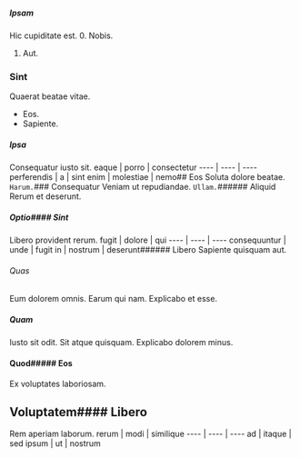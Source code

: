 ##### Ipsam
Hic cupiditate est.
0. Nobis. 
1. Aut. 
### Sint
Quaerat beatae vitae.
* Eos. 
* Sapiente. 
##### Ipsa
Consequatur iusto sit.
eaque | porro | consectetur
---- | ---- | ----
perferendis | a | sint
enim | molestiae | nemo## Eos
Soluta dolore beatae.
`Harum.`### Consequatur
Veniam ut repudiandae.
`Ullam.`###### Aliquid
Rerum et deserunt.
##### Optio#### Sint
Libero provident rerum.
fugit | dolore | qui
---- | ---- | ----
consequuntur | unde | fugit
in | nostrum | deserunt###### Libero
Sapiente quisquam aut.
###### Quas
Eum dolorem omnis. Earum qui nam. Explicabo et esse.
##### Quam
Iusto sit odit. Sit atque quisquam. Explicabo dolorem minus.
#### Quod##### Eos
Ex voluptates laboriosam.
## Voluptatem#### Libero
Rem aperiam laborum.
rerum | modi | similique
---- | ---- | ----
ad | itaque | sed
ipsum | ut | nostrum